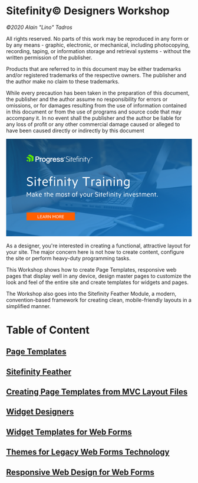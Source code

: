 Sitefinity© Designers Workshop
========================================

*©2020 Alain "Lino" Tadros*

All rights reserved. No parts of this work may be reproduced in any
form or by any means - graphic, electronic, or mechanical, including
photocopying, recording, taping, or information storage and retrieval
systems - without the written permission of the publisher.

Products that are referred to in this document may be either
trademarks and/or registered trademarks of the respective owners. The
publisher and the author make no claim to these trademarks.

While every precaution has been taken in the preparation of this
document, the publisher and the author assume no responsibility for
errors or omissions, or for damages resulting from the use of
information contained in this document or from the use of programs and
source code that may accompany it. In no event shall the publisher and
the author be liable for any loss of profit or any other commercial
damage caused or alleged to have been caused directly or indirectly by
this document

![](./media/SitefinityTraining.png)

As a designer, you're interested in creating a functional, attractive
layout for your site. The major concern here is not how to create
content, configure the site or perform heavy-duty programming tasks.

This Workshop shows how to create Page Templates, responsive web pages that display
well in any device, design master pages to customize the look and feel of
the entire site and create templates for widgets and pages.

The Workshop also goes into the Sitefinity Feather Module, a
modern, convention-based framework for creating clean,
mobile-friendly layouts in a simplified manner.

Table of Content
================

[Page Templates](./Page%20Templates/readme.md)
-----------------------------------------------

[Sitefinity Feather](./Feather/readme.md)
-----------------------------------------

[Creating Page Templates from MVC Layout Files](./MVC%20Layouts/readme.md)
-------------------------------------------------------------------------

[Widget Designers](./Widget%20Designers/readme.md)
--------------------------------------------------

[Widget Templates for Web Forms](./Widget%20Templates/readme.md)
-----------------------------------------------------------------

[Themes for Legacy Web Forms Technology](./Themes/readme.md)
------------------------------------------------------------

[Responsive Web Design for Web Forms](./Responsive%20Design/readme.md)
----------------------------------------------------------------------

